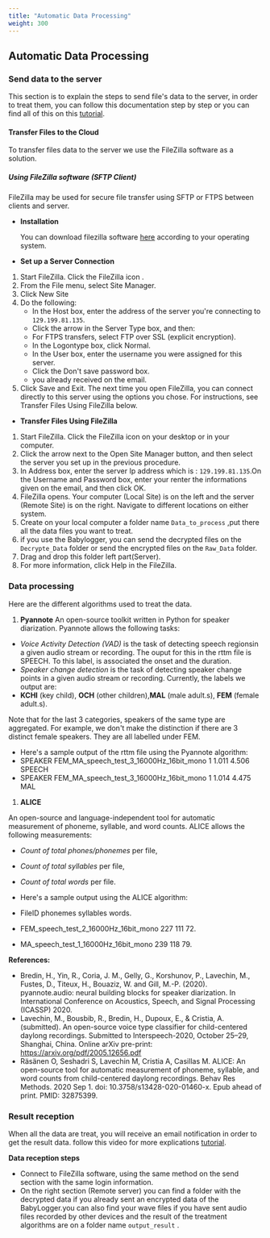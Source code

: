 ```yaml
---
title: "Automatic Data Processing"
weight: 300
---
```


## Automatic Data Processing

### Send data to the server

This section is to explain the steps to send file's data to the server, in order to treat them, you can follow this documentation step by step or you can find all of this on this [tutorial](https://www.youtube.com/watch?v=seTY6lqetRI&t=97s).
<!--more-->
#### Transfer Files to the Cloud
To transfer files data to the server we use the FileZilla software as a solution.
  
##### Using FileZilla software (SFTP Client)
FileZilla may be used for secure file transfer using SFTP or FTPS between clients and server.

  - **Installation**
  
      You can download filezilla software  [here](https://filezilla-project.org/) according to your operating system.

  - **Set up a Server Connection**

  1. Start FileZilla. Click the FileZilla icon .
  2. From the File menu, select Site Manager.
  3. Click New Site
  4. Do the following:
     - In the Host box, enter the address of the server you're connecting to `129.199.81.135`.
     - Click the arrow in the Server Type box, and then:
     - For FTPS transfers, select FTP over SSL (explicit encryption).
     - In the Logontype box, click Normal.
     - In the User box, enter the username you were assigned for this server.
     - Click the Don't save password box.
     - you already received on the email.
1. Click Save and Exit.
The next time you open FileZilla, you can connect directly to this server using the options you chose. For instructions, see Transfer Files Using FileZilla below.

- **Transfer Files Using FileZilla**

1. Start FileZilla. Click the FileZilla icon on your desktop or in your computer. 
2. Click the arrow next to the Open Site Manager button, and then select the server you set up in the previous procedure.
3. In Address box, enter the server Ip address which is : `129.199.81.135`.On the Username and Password box, enter your renter the informations given on the email, and then click OK.
4. FileZilla opens. Your computer (Local Site) is on the left and the server (Remote Site) is on the right. Navigate to different locations on either system. 
5. Create on your local computer a folder name `Data_to_process` ,put there all the data files you want to treat.
6. if you use the Babylogger, you can send the decrypted files on the `Decrypte_Data` folder or send the encrypted files on the `Raw_Data` folder.
7. Drag and drop  this folder left part(Server).
8. For more information, click Help in the FileZilla.


<!-- this is causing issues too -->
### Data processing
Here are the different algorithms used to treat the data. 
<!--more-->

1) **Pyannote**
An  open-source  toolkit written in Python for speaker diarization. Pyannote allows the following tasks:

  - *Voice Activity Detection (VAD)* is the task of detecting speech regionsin a given audio stream or recording. The ouput for this in the rttm file is SPEECH. To this label, is associated the onset and the duration.
  - *Speaker change detection* is the task of detecting speaker change points in a given audio stream or recording. Currently, the labels we output are:
  - **KCHI** (key child), **OCH** (other children),**MAL** (male adult.s), **FEM** (female adult.s).
  
Note that for the last 3 categories, speakers of the same type are aggregated. For example, we don't make the distinction if there are 3 distinct female speakers. They are all labelled under FEM.

  - Here's a sample output of the rttm file using the Pyannote algorithm:
  - SPEAKER FEM_MA_speech_test_3_16000Hz_16bit_mono 1 1.011 4.506 <NA> <NA> SPEECH <NA> <NA>
  - SPEAKER FEM_MA_speech_test_3_16000Hz_16bit_mono 1 1.014 4.475 <NA> <NA> MAL <NA> <NA>


1) **ALICE**
  
An open-source and language-independent tool for automatic measurement of phoneme, syllable, and word counts.
ALICE allows the following measurements:

  - *Count of total phones/phonemes* per file,
  - *Count of total syllables* per file,
  - *Count of total words* per file.

  - Here's a sample output using the ALICE algorithm:
  - FileID phonemes syllables words.
  - FEM_speech_test_2_16000Hz_16bit_mono 227 111 72.
  - MA_speech_test_1_16000Hz_16bit_mono 239 118 79.


**References:**

- Bredin, H., Yin, R., Coria, J. M., Gelly, G., Korshunov, P., Lavechin, M., Fustes, D., Titeux, H., Bouaziz, W. and Gill, M.-P. (2020). pyannote.audio: neural building blocks for speaker diarization. In International Conference on Acoustics, Speech, and Signal Processing (ICASSP) 2020.
- Lavechin, M., Bousbib, R., Bredin, H., Dupoux, E., & Cristia, A. (submitted). An open-source voice type classifier for child-centered daylong recordings. Submitted to Interspeech-2020, October 25–29, Shanghai, China. Online arXiv pre-print: https://arxiv.org/pdf/2005.12656.pdf
- Räsänen O, Seshadri S, Lavechin M, Cristia A, Casillas M. ALICE: An open-source tool for automatic measurement of phoneme, syllable, and word counts from child-centered daylong recordings. Behav Res Methods. 2020 Sep 1. doi: 10.3758/s13428-020-01460-x. Epub ahead of print. PMID: 32875399.
<!-- this is causing issues too -->

### Result reception

When all the data are treat, you will receive an email notification in order to get the result data.
follow this video for more explications [tutorial](https://youtu.be/cO3RGgTE2hA).

**Data reception steps**

  - Connect to FileZilla software, using the same method on the send section with the same login information.
  - On the right section (Remote server) you can find a folder with the decrypted data if you already  sent an encrypted data of the BabyLogger.you can also find your wave files if you have sent audio files recorded by other devices and the result of the treatment algorithms are on a folder name  `output_result` .
